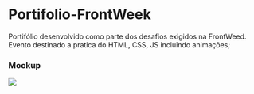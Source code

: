 # Portifolio-FrontWeek
Portifólio desenvolvido como parte dos desafios exigidos na FrontWeed. Evento destinado a pratica do HTML, CSS, JS incluindo animações;

### Mockup
![](https://photos.app.goo.gl/oAFgSxjhMv41ngGt7)
